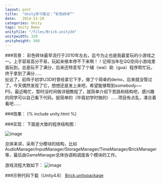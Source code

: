 ```yaml
---
layout: post
title:  "Unity学习笔记：“彩色砖块”"
date:   2014-12-28
categories: Unity
tags: Unity Demo
unityfile: "/files/Brick.unity3d"
unitywidth: 320
unityheight: 568
---
```


###背景：
彩色砖块最早流行于2010年左右，迄今为止也是我最爱玩的小游戏之一。上手容易高分不易，玩起来根本停不下来啊！！记得当年在QQ空间小游戏里面玩到，总是玩不了满分，后来还特意写了个辅（wai）助（gua）程序帮忙玩，终于拿到了满分……<br>
扯远了。前阵子初学U3D时曾经拿它下手，做了个简单的demo，后来就没管过了。今天偶然发现了它，想想还是发上来吧，希望能够帮到somebody~~<br>
PS，最近略忙，暂时没时间做详细教程了，就简单介绍下思路和结构吧，感兴趣的同学可以自己看下代码，挺简单的（毕竟初学时做的）……项目有点乱，凑合着看吧……

###效果：
{% include unity.html %}

###实现：
下面是大致的程序结构图：<br>

![image](https://raw.githubusercontent.com/rugbbyli/rugbbyli.github.io/master/imgs/brick_cm.PNG)

总体来讲，采用了分模块的结构，比如AudioManager/InputManager/StorageManager/TimeManager/BrickManager等，最后由GameManager总体协调和调度各个模块的工作。<br>

游戏流程大致如下：
![image](https://raw.githubusercontent.com/rugbbyli/rugbbyli.github.io/master/imgs/brick_gm.PNG)



###示例代码下载（Unity4.6）
[Brick.unitypackage](https://raw.githubusercontent.com/rugbbyli/rugbbyli.github.io/master/files/Brick.unitypackage "Brick.unitypackage")